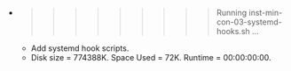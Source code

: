 * >>>>>>>>> Running inst-min-con-03-systemd-hooks.sh ...
  * Add systemd hook scripts.
  * Disk size = 774388K. Space Used = 72K. Runtime = 00:00:00:00.
